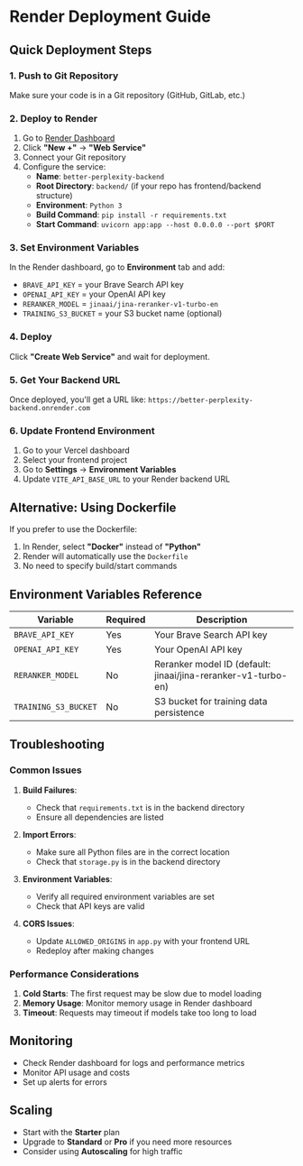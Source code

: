 # Render Deployment Guide

## Quick Deployment Steps

### 1. Push to Git Repository
Make sure your code is in a Git repository (GitHub, GitLab, etc.)

### 2. Deploy to Render

1. Go to [Render Dashboard](https://dashboard.render.com/)
2. Click **"New +"** → **"Web Service"**
3. Connect your Git repository
4. Configure the service:
   - **Name**: `better-perplexity-backend`
   - **Root Directory**: `backend/` (if your repo has frontend/backend structure)
   - **Environment**: `Python 3`
   - **Build Command**: `pip install -r requirements.txt`
   - **Start Command**: `uvicorn app:app --host 0.0.0.0 --port $PORT`

### 3. Set Environment Variables

In the Render dashboard, go to **Environment** tab and add:

- `BRAVE_API_KEY` = your Brave Search API key
- `OPENAI_API_KEY` = your OpenAI API key
- `RERANKER_MODEL` = `jinaai/jina-reranker-v1-turbo-en`
- `TRAINING_S3_BUCKET` = your S3 bucket name (optional)

### 4. Deploy

Click **"Create Web Service"** and wait for deployment.

### 5. Get Your Backend URL

Once deployed, you'll get a URL like:
`https://better-perplexity-backend.onrender.com`

### 6. Update Frontend Environment

1. Go to your Vercel dashboard
2. Select your frontend project
3. Go to **Settings** → **Environment Variables**
4. Update `VITE_API_BASE_URL` to your Render backend URL

## Alternative: Using Dockerfile

If you prefer to use the Dockerfile:

1. In Render, select **"Docker"** instead of **"Python"**
2. Render will automatically use the `Dockerfile`
3. No need to specify build/start commands

## Environment Variables Reference

| Variable | Required | Description |
|----------|----------|-------------|
| `BRAVE_API_KEY` | Yes | Your Brave Search API key |
| `OPENAI_API_KEY` | Yes | Your OpenAI API key |
| `RERANKER_MODEL` | No | Reranker model ID (default: jinaai/jina-reranker-v1-turbo-en) |
| `TRAINING_S3_BUCKET` | No | S3 bucket for training data persistence |

## Troubleshooting

### Common Issues

1. **Build Failures**:
   - Check that `requirements.txt` is in the backend directory
   - Ensure all dependencies are listed

2. **Import Errors**:
   - Make sure all Python files are in the correct location
   - Check that `storage.py` is in the backend directory

3. **Environment Variables**:
   - Verify all required environment variables are set
   - Check that API keys are valid

4. **CORS Issues**:
   - Update `ALLOWED_ORIGINS` in `app.py` with your frontend URL
   - Redeploy after making changes

### Performance Considerations

1. **Cold Starts**: The first request may be slow due to model loading
2. **Memory Usage**: Monitor memory usage in Render dashboard
3. **Timeout**: Requests may timeout if models take too long to load

## Monitoring

- Check Render dashboard for logs and performance metrics
- Monitor API usage and costs
- Set up alerts for errors

## Scaling

- Start with the **Starter** plan
- Upgrade to **Standard** or **Pro** if you need more resources
- Consider using **Autoscaling** for high traffic 